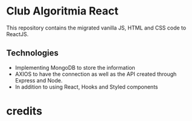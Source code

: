 
# Club Algoritmia React
This repository contains the migrated vanilla JS, HTML and CSS code to ReactJS.

## Technologies

 - Implementing MongoDB to store the information 
 - AXIOS to have the connection as well as the API created through Express and Node.   
 - In addition to using React, Hooks and Styled
   components

# credits
